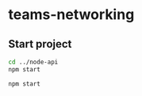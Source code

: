# teams-networking

<!--to add more details on what this project is about
cd .. - change directory
cd node-api/ - move to this directory-->

## Start project

```sh
cd ../node-api
npm start
```

```sh
npm start
```
